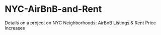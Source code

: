 # NYC-AirBnB-and-Rent
Details on a project on NYC Neighborhoods: AirBnB Listings &amp; Rent Price Increases 
